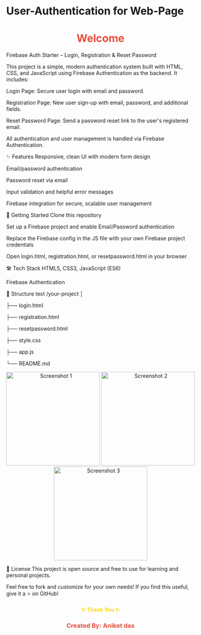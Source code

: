 # User-Authentication for Web-Page

<h1 align="center" style="color:#e74c3c;">Welcome</h1>
Firebase Auth Starter – Login, Registration & Reset Password

This project is a simple, modern authentication system built with HTML, CSS, and JavaScript using Firebase Authentication as the backend. It includes:

Login Page: Secure user login with email and password.

Registration Page: New user sign-up with email, password, and additional fields.

Reset Password Page: Send a password reset link to the user's registered email.

All authentication and user management is handled via Firebase Authentication.

✨ Features
Responsive, clean UI with modern form design

Email/password authentication

Password reset via email

Input validation and helpful error messages

Firebase integration for secure, scalable user management

🚀 Getting Started
Clone this repository

Set up a Firebase project and enable Email/Password authentication

Replace the Firebase config in the JS file with your own Firebase project credentials

Open login.html, registration.html, or resetpassword.html in your browser

🛠️ Tech Stack
HTML5, CSS3, JavaScript (ES6)

Firebase Authentication

📂 Structure
text
/your-project
│

├── login.html

├── registration.html

├── resetpassword.html

├── style.css

├── app.js

└── README.md


<p align="center">
  <img src="https://github.com/user-attachments/assets/1aa80af6-45a4-448d-ad47-9619996878f3" width="250" alt="Screenshot 1"/>
  <img src="https://github.com/user-attachments/assets/61b12107-6708-44d4-809b-08365dcae2ec" width="250" alt="Screenshot 2"/>
  <img src="https://github.com/user-attachments/assets/8a7126e1-5837-4174-8109-abbee769394f" width="250" alt="Screenshot 3"/>
</p>

📧 License
This project is open source and free to use for learning and personal projects.

Feel free to fork and customize for your own needs!
If you find this useful, give it a ⭐️ on GitHub!

<h4 align="center" style="color:gold;">✨ Thank You ✨</h4> 
<h3 align="center" style="color:#e74c3c;">Created By: Aniket das</h3>
